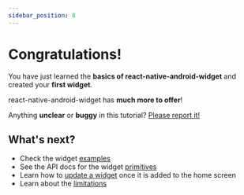 ```yaml
---
sidebar_position: 8
---
```


# Congratulations!

You have just learned the **basics of react-native-android-widget** and created your **first widget**.

react-native-android-widget has **much more to offer**!

Anything **unclear** or **buggy** in this tutorial? [Please report it!](https://github.com/sAleksovski/react-native-android-widget/issues)

## What's next?

- Check the widget [examples](https://github.com/sAleksovski/react-native-android-widget/tree/master/example/src/widgets)
- See the API docs for the widget [primitives](../primitives/index)
- Learn how to [update a widget](../api/request-widget-update.md) once it is added to the home screen
- Learn about the [limitations](../limitations.md)
